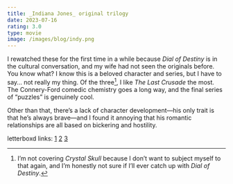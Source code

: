 ```yaml
---
title: _Indiana Jones_ original trilogy
date: 2023-07-16
rating: 3.0
type: movie
image: /images/blog/indy.png
---
```


I rewatched these for the first time in a while because _Dial of Destiny_ is in the cultural conversation, and my wife had not seen the originals before. You know what? I know this is a beloved character and series, but I have to say… not really my thing. Of the three[^1], I like _The Last Crusade_ the most. The Connery-Ford comedic chemistry goes a long way, and the final series of “puzzles” is genuinely cool.

Other than that, there’s a lack of character development—his only trait is that he’s always brave—and I found it annoying that his romantic relationships are all based on bickering and hostility.

letterboxd links: [1][1] [2][2] [3][3]

[^1]:	I’m not covering _Crystal Skull_ because I don’t want to subject myself to that again, and I’m honestly not sure if I’ll ever catch up with _Dial of Destiny_.

[1]:	https://letterboxd.com/film/raiders-of-the-lost-ark/
[2]:	https://letterboxd.com/film/indiana-jones-and-the-temple-of-doom/
[3]:	https://letterboxd.com/film/indiana-jones-and-the-last-crusade/